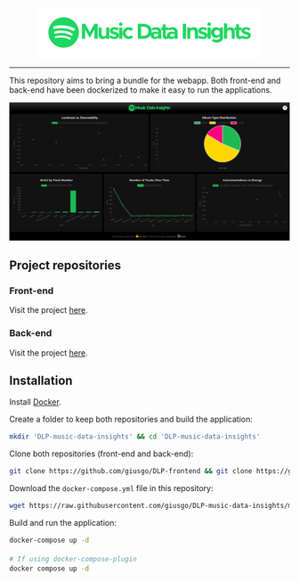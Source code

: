 <div align="center">

<img width="400px" src="./img/logo.png"></img>

</div>

<hr>

This repository aims to bring a bundle for the webapp. Both front-end and back-end have been dockerized to make it easy to run the applications.

<div align="center">

![](./img/demo.png)

</div>

## Project repositories

### Front-end
Visit the project [here](https://github.com/giusgo/DLP-frontend).

### Back-end
Visit the project [here](https://github.com/Torrex123/Spotify).

## Installation

Install [Docker](https://docs.docker.com/get-docker/).

Create a folder to keep both repositories and build the application:

```bash
mkdir 'DLP-music-data-insights' && cd 'DLP-music-data-insights'
```

Clone both repositories (front-end and back-end):

```bash
git clone https://github.com/giusgo/DLP-frontend && git clone https://github.com/Torrex123/Spotify
```

Download the `docker-compose.yml` file in this repository:

```bash
wget https://raw.githubusercontent.com/giusgo/DLP-music-data-insights/main/docker-compose.yml
```

Build and run the application:

```bash
docker-compose up -d

# If using docker-compose-plugin
docker compose up -d
```
